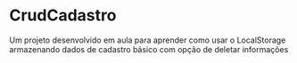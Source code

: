 # CrudCadastro
Um projeto desenvolvido em aula para aprender como usar o LocalStorage armazenando dados de cadastro básico com opção de deletar informações
